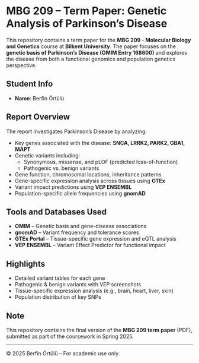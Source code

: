 # MBG 209 – Term Paper: Genetic Analysis of Parkinson’s Disease

This repository contains a term paper for the **MBG 209 - Molecular Biology and Genetics** course at **Bilkent University**. The paper focuses on the **genetic basis of Parkinson’s Disease (OMIM Entry 168600)** and explores the disease from both a functional genomics and population genetics perspective.

##  Student Info
- **Name**: Berfin Örtülü  

##  Report Overview

The report investigates Parkinson’s Disease by analyzing:

- Key genes associated with the disease: **SNCA, LRRK2, PARK2, GBA1, MAPT**
- Genetic variants including:
  - Synonymous, missense, and pLOF (predicted loss-of-function)
  - Pathogenic vs. benign variants
- Gene function, chromosomal locations, inheritance patterns
- Gene-specific expression analysis across tissues using **GTEx**
- Variant impact predictions using **VEP ENSEMBL**
- Population-specific allele frequencies using **gnomAD**

##  Tools and Databases Used

- **OMIM** – Genetic basis and gene-disease associations  
- **gnomAD** – Variant frequency and tolerance scores  
- **GTEx Portal** – Tissue-specific gene expression and eQTL analysis  
- **VEP ENSEMBL** – Variant Effect Predictor for functional impact  

##  Highlights

- Detailed variant tables for each gene  
- Pathogenic & benign variants with VEP screenshots  
- Tissue-specific expression analysis (e.g., brain, heart, liver, skin)  
- Population distribution of key SNPs

##  Note

This repository contains the final version of the **MBG 209 term paper** (PDF), submitted as part of the coursework in Spring 2025.

---

© 2025 Berfin Örtülü – For academic use only.
